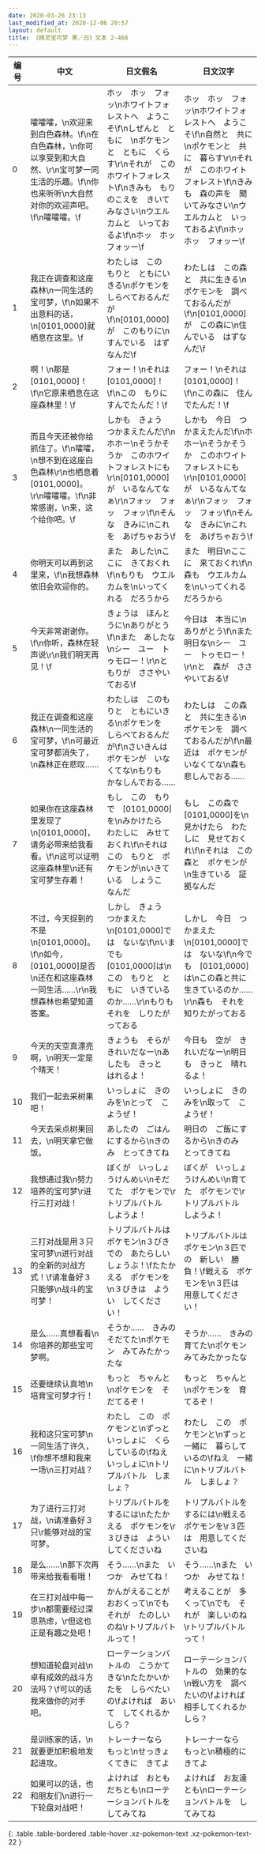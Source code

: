 ```yaml
---
date: 2020-03-26 23:13
last_modified_at: 2020-12-06 20:57
layout: default
title: 《精灵宝可梦 黑／白》文本 2-468
---
```

| 编号 | 中文 | 日文假名 | 日文汉字 |
| ---- | ---- | ---- | --- |
| 0 | 嚯嚯嚯，\n欢迎来到白色森林。\f\n在白色森林，\n你可以享受到和大自然、\r\n宝可梦一同生活的乐趣。\f\n你也来听听\n大自然对你的欢迎声吧。\f\n嚯嚯嚯。\f | ホッ　ホッ　フォッ\nホワイトフォレストへ　ようこそ\f\nしぜんと　ともに　\nポケモンと　ともに　くらす\r\nそれが　このホワイトフォレスト\f\nきみも　もりのこえを　きいてみなさい\nウエルカムと　いっておるよ\f\nホッ　ホッ　フォッー\f | ホッ　ホッ　フォッ\nホワイトフォレストへ　ようこそ\f\n自然と　共に　\nポケモンと　共に　暮らす\r\nそれが　このホワイトフォレスト\f\nきみも　森の声を　聞いてみなさい\nウエルカムと　いっておるよ\f\nホッ　ホッ　フォッー\f |
| 1 | 我正在调查和这座森林\n一同生活的宝可梦，\f\n如果不出意料的话，\n[0101,0000]就栖息在这里。\f | わたしは　この　もりと　ともにいきる\nポケモンを　しらべておるんだが\f\n[0101,0000]が　このもりに\nすんでいる　はずなんだ\f | わたしは　この森と　共に生きる\nポケモンを　調べておるんだが\f\n[0101,0000]が　この森に\n住んでいる　はずなんだ\f |
| 2 | 啊！\n那是[0101,0000]！\f\n它原来栖息在这座森林里！\f | フォー！\nそれは　[0101,0000]！\f\nこの　もりに　すんでたんだ！\f | フォー！\nそれは　[0101,0000]！\f\nこの森に　住んでたんだ！\f |
| 3 | 而且今天还被你给抓住了。\f\n嚯嚯，\n想不到在这座白色森林\r\n也栖息着[0101,0000]。\r\n嚯嚯嚯。\f\n非常感谢，\n来，这个给你吧。\f | しかも　きょう　つかまえたんだ\f\nホホー\nそうかそうか　このホワイトフォレストにも\r\n[0101,0000]が　いるなんてなぁ\r\nフォッ　フォッ　フォッ\f\nそんな　きみに\nこれを　あげちゃおう\f | しかも　今日　つかまえたんだ\f\nホホー\nそうかそうか　このホワイトフォレストにも\r\n[0101,0000]が　いるなんてなぁ\r\nフォッ　フォッ　フォッ\f\nそんな　きみに\nこれを　あげちゃおう\f |
| 4 | 你明天可以再到这里来，\f\n我想森林依旧会欢迎你的。 | また　あした\nここに　きておくれ\f\nもりも　ウエルカムを\nいってくれる　だろうから | また　明日\nここに　来ておくれ\f\n森も　ウエルカムを\nいってくれる　だろうから |
| 5 | 今天非常谢谢你。\f\n你听，森林在轻声说\r\n我们明天再见！\f | きょうは　ほんとうに\nありがとう\f\nまた　あしたな\nシー　ユー　トゥモロー！\r\nと　もりが　ささやいておる\f | 今日は　本当に\nありがとう\f\nまた　明日な\nシー　ユー　トゥモロー！\r\nと　森が　ささやいておる\f |
| 6 | 我正在调查和这座森林\n一同生活的宝可梦，\f\n可最近宝可梦都消失了，\n森林正在悲叹…… | わたしは　このもりと　ともにいきる\nポケモンを　しらべておるんだが\f\nさいきんは　ポケモンが　いなくてな\nもりも　かなしんでおる…… | わたしは　この森と　共に生きる\nポケモンを　調べておるんだが\f\n最近は　ポケモンが　いなくてな\n森も　悲しんでおる…… |
| 7 | 如果你在这座森林里发现了\n[0101,0000]，请务必带来给我看看。\f\n这可以证明这座森林里\n还有宝可梦生存着！ | もし　この　もりで　[0101,0000]を\nみかけたら　わたしに　みせておくれ\f\nそれは　この　もりと　ポケモンが\nいきている　しょうこ　なんだ | もし　この森で　[0101,0000]を\n見かけたら　わたしに　見せておくれ\f\nそれは　この森と　ポケモンが\n生きている　証拠なんだ |
| 8 | 不过，今天捉到的不是\n[0101,0000]。\f\n如今，[0101,0000]是否\n还在和这座森林一同生活……\r\n我想森林也希望知道答案。 | しかし　きょう　つかまえた\n[0101,0000]では　ないな\f\nいまでも　[0101,0000]は\nこの　もりと　ともに　いきているのか……\r\nもりも　それを　しりたがっておる | しかし　今日　つかまえた\n[0101,0000]では　ないな\f\n今でも　[0101,0000]は\nこの森と共に　生きているのか……\r\n森も　それを　知りたがっておる |
| 9 | 今天的天空真漂亮啊，\n明天一定是个晴天！ | きょうも　そらが　きれいだなー\nあしたも　きっと　はれるよ！ | 今日も　空が　きれいだなー\n明日も　きっと　晴れるよ！ |
| 10 | 我们一起去采树果吧！ | いっしょに　きのみを\nとって　こようぜ！ | いっしょに　きのみを\n取って　こようぜ！ |
| 11 | 今天去采点树果回去，\n明天拿它做饭。 | あしたの　ごはんにするから\nきのみ　とってきてね | 明日の　ご飯にするから\nきのみ　とってきてね |
| 12 | 我想通过我\n努力培养的宝可梦\r进行三打对战！ | ぼくが　いっしょうけんめい\nそだてた　ポケモンで\rトリプルバトル　しようよ！ | ぼくが　いっしょうけんめい\n育てた　ポケモンで\rトリプルバトル　しようよ！ |
| 13 | 三打对战是用３只宝可梦\n进行对战的全新的对战方式！\f请准备好３只能够\n战斗的宝可梦！ | トリプルバトルは　ポケモン\n３びきでの　あたらしい　しょうぶ！\fたたかえる　ポケモンを\n３びきは　ようい　してください！ | トリプルバトルは　ポケモン\n３匹での　新しい　勝負！\f戦える　ポケモンを\n３匹は　用意してください！ |
| 14 | 是么……真想看看\n你培养的那些宝可梦啊。 | そうか……　きみの　そだてた\nポケモン　みてみたかったな | そうか……　きみの　育てた\nポケモン　みてみたかったな |
| 15 | 还要继续认真地\n培育宝可梦才行！ | もっと　ちゃんと\nポケモンを　そだてるぞ！ | もっと　ちゃんと\nポケモンを　育てるぞ！ |
| 16 | 我和这只宝可梦\n一同生活了许久，\f你想不想和我来一场\n三打对战？ | わたし　この　ポケモンと\nずっと　いっしょに　くらしているの\fねえ　いっしょに\nトリプルバトル　しましょ？ | わたし　この　ポケモンと\nずっと　一緒に　暮らしているの\fねえ　一緒に\nトリプルバトル　しましょ？ |
| 17 | 为了进行三打对战，\n请准备好３只\r能够对战的宝可梦。 | トリプルバトルを　するには\nたたかえる　ポケモンを\r３びきは　ようい　してくださいね | トリプルバトルを　するには\n戦える　ポケモンを\r３匹は　用意してくださいね |
| 18 | 是么……\n那下次再带来给我看看哦！ | そう……\nまた　いつか　みせてね！ | そう……\nまた　いつか　みせてね！ |
| 19 | 在三打对战中每一步\n都需要经过深思熟虑，\r但这也正是有趣之处吧！ | かんがえることが　おおくって\nでも　それが　たのしいのね\rトリプルバトルって！ | 考えることが　多くって\nでも　それが　楽しいのね\rトリプルバトルって！ |
| 20 | 想知道轮盘对战\n卓有成效的战斗方法吗？\f可以的话我来做你的对手吧。 | ローテーションバトルの　こうかてきな\nたたかいかたを　しらべたいの\fよければ　あいて　してくれるかしら？ | ローテーションバトルの　効果的な\n戦い方を　調べたいの\fよければ　相手してくれるかしら？ |
| 21 | 是训练家的话，\n就要更加积极地发起进攻。 | トレーナーなら　もっと\nせっきょくてきに　きてよ | トレーナーなら　もっと\n積極的に　きてよ |
| 22 | 如果可以的话，也和朋友们\n进行一下轮盘对战吧！ | よければ　おともだちとも\nローテーションバトルを　してみてね | よければ　お友達とも\nローテーションバトルを　してみてね |
{: .table .table-bordered .table-hover .xz-pokemon-text .xz-pokemon-text-22 }